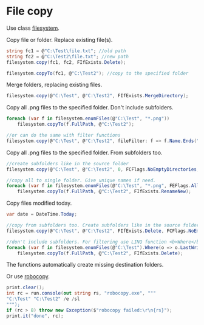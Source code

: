 # File copy
Use class <a href='/api/Au.filesystem.html'>filesystem</a>.

Copy file or folder. Replace existing file(s).

```csharp
string fc1 = @"C:\Test\file.txt"; //old path
string fc2 = @"C:\Test2\file.txt"; //new path
filesystem.copy(fc1, fc2, FIfExists.Delete);

filesystem.copyTo(fc1, @"C:\Test2"); //copy to the specified folder
```

Merge folders, replacing existing files.

```csharp
filesystem.copy(@"C:\Test", @"C:\Test2", FIfExists.MergeDirectory);
```

Copy all .png files to the specified folder. Don't include subfolders.

```csharp
foreach (var f in filesystem.enumFiles(@"C:\Test", "*.png"))
	filesystem.copyTo(f.FullPath, @"C:\Test2");

//or can do the same with filter functions
filesystem.copy(@"C:\Test", @"C:\Test2", fileFilter: f => f.Name.Ends(".png", true), dirFilter: _ => 0);
```

Copy all .png files to the specified folder. From subfolders too.

```csharp
//create subfolders like in the source folder
filesystem.copy(@"C:\Test", @"C:\Test2", 0, FCFlags.NoEmptyDirectories, f => f.Name.Ends(".png", true));

//copy all to single folder. Give unique names if need.
foreach (var f in filesystem.enumFiles(@"C:\Test", "*.png", FEFlags.AllDescendants))
	filesystem.copyTo(f.FullPath, @"C:\Test2", FIfExists.RenameNew);
```

Copy files modified today.

```csharp
var date = DateTime.Today;

//copy from subfolders too. Create subfolders like in the source folder.
filesystem.copy(@"C:\Test", @"C:\Test2", FIfExists.Delete, FCFlags.NoEmptyDirectories, fileFilter: o => o.LastWriteTimeUtc >= date);

//don't include subfolders. For filtering use LINQ function <b>Where</b>.
foreach (var f in filesystem.enumFiles(@"C:\Test").Where(o => o.LastWriteTimeUtc >= date))
	filesystem.copyTo(f.FullPath, @"C:\Test2", FIfExists.Delete);
```

The functions automatically create missing destination folders.

Or use <a href='https://www.google.com/search?q=robocopy'>robocopy</a>.

```csharp
print.clear();
int rc = run.console(out string rs, "robocopy.exe", """
"C:\Test" "C:\Test2" /e /sl
""");
if (rc > 8) throw new Exception($"robocopy failed:\r\n{rs}");
print.it("done", rc);
```


